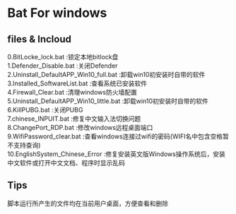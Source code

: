# Bat For windows

## files & Incloud

0.BitLocke_lock.bat :锁定本地bitlock盘  
1.Defender_Disable.bat :关闭Defender   
2.Uninstall_DefaultAPP_Win10_full.bat :卸载win10初安装时自带的软件   
3.Installed_SoftwareList.bat :查看系统已安装软件   
4.Firewall_Clear.bat :清理windows防火墙配置   
5.Uninstall_DefaultAPP_Win10_little.bat :卸载win10初安装时自带的软件  
6.KillPUBG.bat :关闭PUBG   
7.chinese_INPUIT.bat :修复中文输入法切换问题  
8.ChangePort_RDP.bat :修改windows远程桌面端口  
9.WifiPassword_clear.bat :查看windows连接过wifi的密码(WIFI名中包含空格暂不支持查询)  
10.EnglishSystem_Chinese_Error :修复安装英文版Windows操作系统后，安装中文软件或打开中文文档、程序时显示乱码

## Tips
脚本运行所产生的文件均在当前用户桌面，方便查看和删除
